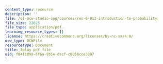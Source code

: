 ```yaml
---
content_type: resource
description: ''
file: /ol-ocw-studio-app/courses/res-6-012-introduction-to-probability-spring-2018/f04f18986f6a9b5edacfc8058cce3897_uL31gpFdarc.pdf
file_size: 22025
file_type: application/pdf
learning_resource_types: []
license: https://creativecommons.org/licenses/by-nc-sa/4.0/
ocw_type: OCWFile
resourcetype: Document
title: 3play pdf file
uid: f04f1898-6f6a-9b5e-dacf-c8058cce3897
---
```

